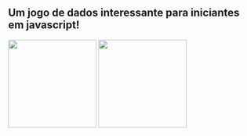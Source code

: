 ## Um jogo de dados interessante para iniciantes em javascript!


<div>
  <img height="180em" src="https://github-readme-stats.vercel.app/api?username=tiagoalves&show_icons=true&theme=dark&include_all_commits=true&count_private=true"/>
  <img height="180em" src="https://github-readme-stats.vercel.app/api/top-langs/?username=tiagoalves&layout=compact&langs_count=168theme=dark"/>
</div>
